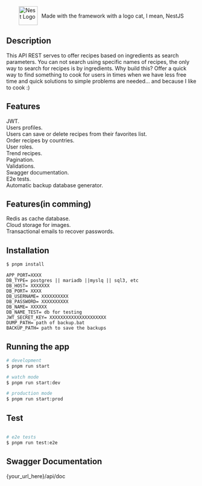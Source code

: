  <a href="https://nestjs.com" target="_blank" style="display: flex; align-items: center; justify-content: center; text-decoration: none; color: inherit;">
    <img src="https://nestjs.com/img/logo-small.svg" width="50" alt="Nest Logo" style="margin-right: 10px;" />
    <span>Made with the framework with a logo cat, I mean, NestJS</span>
  </a>
</div>
  
## Description

This API REST serves to offer recipes based on ingredients as search parameters. You can not search using specific names of recipes, the only way to search for recipes is by ingredients. Why build this? Offer a quick way to find something to cook for users in times when we have less free time and quick solutions to simple problems are needed... and because I like to cook :)

## Features

JWT.  
Users profiles.  
Users can save or delete recipes from their favorites list.  
Order recipes by countries.  
User roles.  
Trend recipes.  
Pagination.  
Validations.  
Swagger documentation.  
E2e tests.  
Automatic backup database generator.

## Features(in comming)

Redis as cache database.  
Cloud storage for images.  
Transactional emails to recover passwords.  

## Installation

```bash
$ pnpm install
```
```.env
APP_PORT=XXXX
DB_TYPE= postgres || mariadb ||myslq || sql3, etc
DB_HOST= XXXXXXX
DB_PORT= XXXX
DB_USERNAME= XXXXXXXXXX
DB_PASSWORD= XXXXXXXXXX
DB_NAME= XXXXXX
DB_NAME_TEST= db for testing
JWT_SECRET_KEY= XXXXXXXXXXXXXXXXXXXXX
DUMP_PATH= path of backup.bat
BACKUP_PATH= path to save the backups
```

## Running the app

```bash
# development
$ pnpm run start

# watch mode
$ pnpm run start:dev

# production mode
$ pnpm run start:prod
```

## Test

```bash

# e2e tests
$ pnpm run test:e2e
```

## Swagger Documentation
{your_url_here}/api/doc

